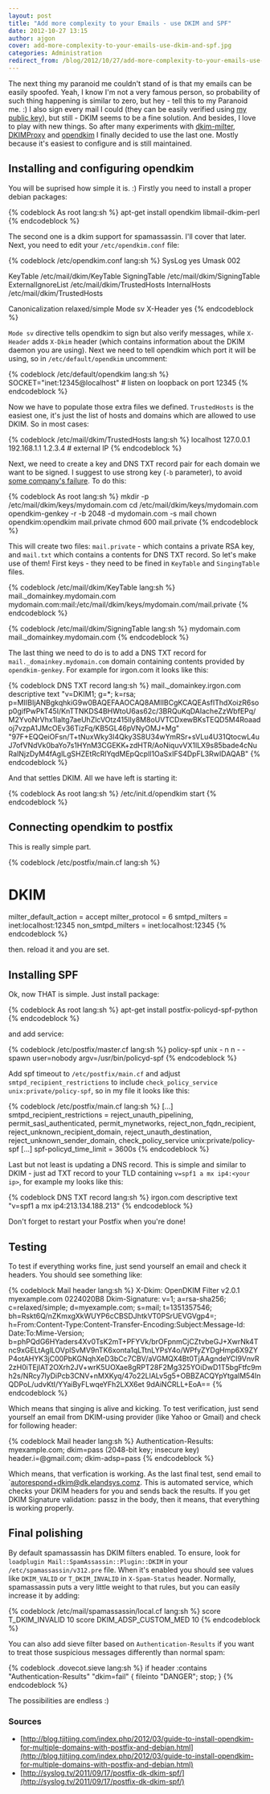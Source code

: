 ```yaml
---
layout: post
title: "Add more complexity to your Emails - use DKIM and SPF"
date: 2012-10-27 13:15
author: ajgon
cover: add-more-complexity-to-your-emails-use-dkim-and-spf.jpg
categories: Administration
redirect_from: /blog/2012/10/27/add-more-complexity-to-your-emails-use-dkim-and-spf/
---
```


The next thing my paranoid me couldn't stand of is that my emails can be easily
spoofed. Yeah, I know I'm not a very famous person, so probability of such
thing happening is similar to zero, but hey - tell this to my Paranoid me. :)
I also sign every mail I could (they can be easily verified using
[my public key](/public-key.txt)), but still - DKIM seems to be a fine
solution. And besides, I love to play with new things. So after many
experiments with [dkim-milter](http://sourceforge.net/projects/dkim-milter/),
[DKIMProxy](http://sourceforge.net/projects/dkimproxy/) and
[opendkim](http://www.opendkim.org/) I finally decided to use the last one.
Mostly because it's easiest to configure and is still maintained.

<!--more-->

## Installing and configuring opendkim

You will be suprised how simple it is. :) Firstly you need to install a proper
debian packages:

{% codeblock As root lang:sh %}
apt-get install opendkim libmail-dkim-perl
{% endcodeblock %}

The second one is a dkim support for spamassassin. I'll cover that later. Next,
you need to edit your `/etc/opendkim.conf` file:

{% codeblock /etc/opendkim.conf lang:sh %}
SysLog             yes
Umask              002

KeyTable           /etc/mail/dkim/KeyTable
SigningTable       /etc/mail/dkim/SigningTable
ExternalIgnoreList /etc/mail/dkim/TrustedHosts
InternalHosts      /etc/mail/dkim/TrustedHosts

Canonicalization   relaxed/simple
Mode               sv
X-Header           yes
{% endcodeblock %}

`Mode sv` directive tells opendkim to sign but also verify messages, while
`X-Header` adds `X-Dkim` header (which contains information about the DKIM
daemon you are using). Next we need to tell opendkim which port it will be
using, so in `/etc/default/opendkim` uncomment:

{% codeblock /etc/default/opendkim lang:sh %}
SOCKET="inet:12345@localhost" # listen on loopback on port 12345
{% endcodeblock %}

Now we have to populate those extra files we defined. `TrustedHosts` is the
easiest one, it's just the list of hosts and domains which are allowed to use
DKIM. So in most cases:

{% codeblock /etc/mail/dkim/TrustedHosts lang:sh %}
localhost
127.0.0.1
192.168.1.1
1.2.3.4 # external IP
{% endcodeblock %}

Next, we need to create a key and DNS TXT record pair for each domain we want
to be signed. I suggest to use strong key (`-b` parameter), to avoid
[some company's failure](http://www.wired.com/threatlevel/2012/10/dkim-vulnerability-widespread).
To do this:

{% codeblock As root lang:sh %}
mkdir -p /etc/mail/dkim/keys/mydomain.com
cd /etc/mail/dkim/keys/mydomain.com
opendkim-genkey -r -b 2048 -d mydomain.com -s mail
chown opendkim:opendkim mail.private
chmod 600 mail.private
{% endcodeblock %}

This will create two files: `mail.private` - which contains a private RSA key,
and `mail.txt` which contains a contents for DNS TXT record. So let's make use
of them! First keys - they need to be fined in `KeyTable` and `SingingTable`
files.

{% codeblock /etc/mail/dkim/KeyTable lang:sh %}
mail._domainkey.mydomain.com mydomain.com:mail:/etc/mail/dkim/keys/mydomain.com/mail.private
{% endcodeblock %}

{% codeblock /etc/mail/dkim/SigningTable lang:sh %}
mydomain.com mail._domainkey.mydomain.com
{% endcodeblock %}

The last thing we need to do is to add a DNS TXT record for
`mail._domainkey.mydomain.com` domain containing contents provided by
`opendkim-genkey`. For example for irgon.com it looks like this:

{% codeblock DNS TXT record lang:sh %}
mail._domainkey.irgon.com descriptive text "v=DKIM1\; g=*\; k=rsa\; p=MIIBIjANBgkqhkiG9w0BAQEFAAOCAQ8AMIIBCgKCAQEAsfIThdXoizR6sop0gifPwPkT45I/KnTTNKDS4BHWtoU6as62c/3BRQuKqDAIacheZzWbfEPq/M2YvoNrVhx1laltg7aeUhZlcVOtz415lIy8M8oUVTCDxewBKsTEQD5M4Roaadoj7vzpA1JMcOEv36TizFq/KB5GL46pVNyOMJ+Mg" "97F+EQQeiOFsn/T+tNuxWky3l4Qky3S8U34wYmRSr+sVLu4U31QtocwL4uJ7ofVNdVk0baYo7s1HYnM3CGEKK+zdHTR/AoNiquvVX1lLX9s85bade4cNuRaINjzDyM4fAglLgSHZEtRcRlYqdMEpQcplI1OaSxIFS4DpFL3RwIDAQAB"
{% endcodeblock %}

And that settles DKIM. All we have left is starting it:

{% codeblock As root lang:sh %}
/etc/init.d/opendkim start
{% endcodeblock %}

## Connecting opendkim to postfix

This is really simple part.

{% codeblock /etc/postfix/main.cf lang:sh %}
# DKIM
milter_default_action = accept
milter_protocol = 6
smtpd_milters = inet:localhost:12345
non_smtpd_milters = inet:localhost:12345
{% endcodeblock %}

then. reload it and you are set.

## Installing SPF

Ok, now THAT is simple. Just install package:

{% codeblock As root lang:sh %}
apt-get install postfix-policyd-spf-python
{% endcodeblock %}

and add service:

{% codeblock /etc/postfix/master.cf lang:sh %}
policy-spf  unix  -  n  n  -  -  spawn user=nobody argv=/usr/bin/policyd-spf
{% endcodeblock %}

Add spf timeout to `/etc/postfix/main.cf` and adjust
`smtpd_recipient_restrictions` to include
`check_policy_service unix:private/policy-spf`, so in my file it looks like
this:

{% codeblock /etc/postfix/main.cf lang:sh %}
[...]
smtpd_recipient_restrictions = reject_unauth_pipelining,
                               permit_sasl_authenticated,
                               permit_mynetworks,
                               reject_non_fqdn_recipient,
                               reject_unknown_recipient_domain,
                               reject_unauth_destination,
                               reject_unknown_sender_domain,
                               check_policy_service unix:private/policy-spf
[...]
spf-policyd_time_limit = 3600s
{% endcodeblock %}

Last but not least is updating a DNS record. This is simple and similar to DKIM -
just ad TXT record to your TLD containing `v=spf1 a mx ip4:<your ip>`, for
example my looks like this:

{% codeblock DNS TXT record lang:sh %}
irgon.com descriptive text "v=spf1 a mx ip4:213.134.188.213"
{% endcodeblock %}

Don't forget to restart your Postfix when you're done!

## Testing

To test if everything works fine, just send yourself an email and check it
headers. You should see something like:

{% codeblock Mail header lang:sh %}
X-Dkim: OpenDKIM Filter v2.0.1 myexample.com 0224020B8
Dkim-Signature: v=1; a=rsa-sha256; c=relaxed/simple; d=myexample.com; s=mail; t=1351357546; bh=Rskt6Q/nZKmxgXkWUYP6cCBSDJhtkVT0PSrUEVGVgp4=; h=From:Content-Type:Content-Transfer-Encoding:Subject:Message-Id: Date:To:Mime-Version; b=phPQdG6HYaders4Xv0TsK2mT+PFYVk/brOFpnmCjCZtvbeGJ+XwrNk4Tnc9xGELtAglLOVplSvMV9nTK6xonta1qLTtnLYPsY4o/WPfyZYDgHmp6X9ZYP4otAHYK3jC00PbKGNqhXeD3bCc7CBV/aVGMQX4Bt0TjAAgndeYCI9VnvR2zH0iTEjlAT2OXrh2JV+wrK5UOXae8gRPT28F2Mg325YOiDwD1T5bgFtfc9mh2s/NRcy7lyDiPcb3CNV+nMXKyq/47o22LlALv5g5+OBBZACQYpYtgalM54InQDPoL/udvKtI/YYaiByFLwqeYFh2LXX6et 9dAiNCRLL+EoA==
{% endcodeblock %}

Which means that singing is alive and kicking. To test verification, just send
yourself an email from DKIM-using provider (like Yahoo or Gmail) and check for
following header:

{% codeblock Mail header lang:sh %}
Authentication-Results: myexample.com; dkim=pass (2048-bit key; insecure key) header.i=@gmail.com; dkim-adsp=pass
{% endcodeblock %}

Which means, that verfication is working. As the last final test, send email to
`autorespond+dkim@dk.elandsys.comz. This is automated service, which checks
your DKIM headers for you and sends back the results. If you get DKIM Signature
validation: passz in the body, then it means, that everything is working
properly.

## Final polishing

By default spamassassin has DKIM filters enabled. To ensure, look for
`loadplugin Mail::SpamAssassin::Plugin::DKIM` in your
`/etc/spamassassin/v312.pre` file. When it's enabled you should see values like
`DKIM_VALID` or `T_DKIM_INVALID` in `X-Spam-Status` header. Normally,
spamassassin puts a very little weight to that rules, but you can easily
increase it by adding:

{% codeblock /etc/mail/spamassassin/local.cf lang:sh %}
score T_DKIM_INVALID 10
score DKIM_ADSP_CUSTOM_MED 10
{% endcodeblock %}

You can also add sieve filter based on `Authentication-Results` if you want to
treat those suspicious messages differently than normal spam:

{% codeblock .dovecot.sieve lang:sh %}
if header :contains "Authentication-Results" "dkim=fail" { fileinto "DANGER"; stop; }
{% endcodeblock %}

The possibilities are endless :)

### Sources

* [http://blog.tjitjing.com/index.php/2012/03/guide-to-install-opendkim-for-multiple-domains-with-postfix-and-debian.html](http://blog.tjitjing.com/index.php/2012/03/guide-to-install-opendkim-for-multiple-domains-with-postfix-and-debian.html)
* [http://syslog.tv/2011/09/17/postfix-dk-dkim-spf/](http://syslog.tv/2011/09/17/postfix-dk-dkim-spf/)
